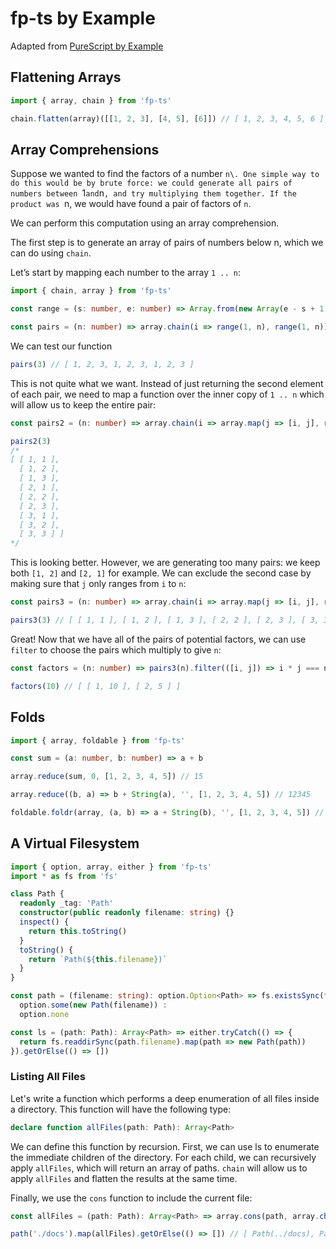# fp-ts by Example

Adapted from [PureScript by Example](https://leanpub.com/purescript/read)

## Flattening Arrays

```ts
import { array, chain } from 'fp-ts'

chain.flatten(array)([[1, 2, 3], [4, 5], [6]]) // [ 1, 2, 3, 4, 5, 6 ]
```

## Array Comprehensions

Suppose we wanted to find the factors of a number `n\. One simple way to do this would be by brute force: we could generate all pairs of numbers between `1` and `n`, and try multiplying them together. If the product was `n\, we would have found a pair of factors of `n`.

We can perform this computation using an array comprehension.

The first step is to generate an array of pairs of numbers below n, which we can do using `chain`.

Let’s start by mapping each number to the array `1 .. n`:

```ts
import { chain, array } from 'fp-ts'

const range = (s: number, e: number) => Array.from(new Array(e - s + 1), (_, i) => s + i)

const pairs = (n: number) => array.chain(i => range(1, n), range(1, n))
```

We can test our function

```ts
pairs(3) // [ 1, 2, 3, 1, 2, 3, 1, 2, 3 ]
```

This is not quite what we want. Instead of just returning the second element of each pair, we need to map a function over the inner copy of `1 .. n` which will allow us to keep the entire pair:

```ts
const pairs2 = (n: number) => array.chain(i => array.map(j => [i, j], range(1, n)), range(1, n))

pairs2(3)
/*
[ [ 1, 1 ],
  [ 1, 2 ],
  [ 1, 3 ],
  [ 2, 1 ],
  [ 2, 2 ],
  [ 2, 3 ],
  [ 3, 1 ],
  [ 3, 2 ],
  [ 3, 3 ] ]
*/
```

This is looking better. However, we are generating too many pairs: we keep both `[1, 2]` and `[2, 1]` for example. We can exclude the second case by making sure that `j` only ranges from `i` to `n`:

```ts
const pairs3 = (n: number) => array.chain(i => array.map(j => [i, j], range(i, n)), range(1, n))

pairs3(3) // [ [ 1, 1 ], [ 1, 2 ], [ 1, 3 ], [ 2, 2 ], [ 2, 3 ], [ 3, 3 ] ]
```

Great! Now that we have all of the pairs of potential factors, we can use `filter` to choose the pairs which multiply to give `n`:

```ts
const factors = (n: number) => pairs3(n).filter(([i, j]) => i * j === n)

factors(10) // [ [ 1, 10 ], [ 2, 5 ] ]
```

## Folds

```ts
import { array, foldable } from 'fp-ts'

const sum = (a: number, b: number) => a + b

array.reduce(sum, 0, [1, 2, 3, 4, 5]) // 15

array.reduce((b, a) => b + String(a), '', [1, 2, 3, 4, 5]) // 12345

foldable.foldr(array, (a, b) => a + String(b), '', [1, 2, 3, 4, 5]) // 54321
```

## A Virtual Filesystem

```ts
import { option, array, either } from 'fp-ts'
import * as fs from 'fs'

class Path {
  readonly _tag: 'Path'
  constructor(public readonly filename: string) {}
  inspect() {
    return this.toString()
  }
  toString() {
    return `Path(${this.filename})`
  }
}

const path = (filename: string): option.Option<Path> => fs.existsSync(filename) ?
  option.some(new Path(filename)) :
  option.none

const ls = (path: Path): Array<Path> => either.tryCatch(() => {
  return fs.readdirSync(path.filename).map(path => new Path(path))
}).getOrElse(() => [])
```

### Listing All Files

Let's write a function which performs a deep enumeration of all files inside a directory. This function will have the following type:

```ts
declare function allFiles(path: Path): Array<Path>
```

We can define this function by recursion. First, we can use ls to enumerate the immediate children of the directory. For each child, we can recursively apply `allFiles`, which will return an array of paths. `chain` will allow us to apply `allFiles` and flatten the results at the same time.

Finally, we use the `cons` function to include the current file:

```ts
const allFiles = (path: Path): Array<Path> => array.cons(path, array.chain(allFiles, ls(path)))

path('./docs').map(allFiles).getOrElse(() => []) // [ Path(../docs), Path(Free.md), Path(OptionT.md), Path(book.md) ]
```
